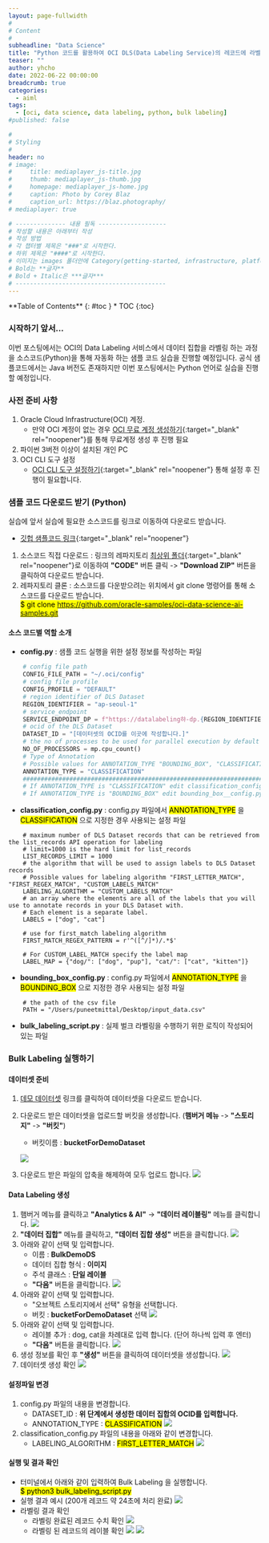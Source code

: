 ```yaml
---
layout: page-fullwidth
#
# Content
#
subheadline: "Data Science"
title: "Python 코드를 활용하여 OCI DLS(Data Labeling Service)의 레코드에 라벨링 하기"
teaser: ""
author: yhcho
date: 2022-06-22 00:00:00
breadcrumb: true
categories:
  - aiml
tags:
  - [oci, data science, data labeling, python, bulk labeling]
#published: false

#
# Styling
#
header: no
# image:
#     title: mediaplayer_js-title.jpg
#     thumb: mediaplayer_js-thumb.jpg
#     homepage: mediaplayer_js-home.jpg
#     caption: Photo by Corey Blaz
#     caption_url: https://blaz.photography/
# mediaplayer: true

# -------------- 내용 필독 -------------------
# 작성할 내용은 아래부터 작성
# 작성 방법
# 각 챕터별 제목은 "###"로 시작한다.
# 하위 제목은 "####"로 시작한다.
# 이미지는 images 폴더안에 Category(getting-started, infrastructure, platform, database, aiml)에 넣고 사용 시 "../../images/카테고리명/이미지" 형태로 참조한다.
# Bold는 **글자**
# Bold + Italic은 ***글자***
# ------------------------------------------
---
```


<div class="panel radius" markdown="1">
**Table of Contents**
{: #toc }
*  TOC
{:toc}
</div>

### 시작하기 앞서...
이번 포스팅에서는 OCI의 Data Labeling 서비스에서 데이터 집합을 라벨링 하는 과정을 소스코드(Python)을 통해 자동화 하는 샘플 코드 실습을 진행할 예정입니다.
공식 샘플코드에서는 Java 버전도 존재하지만 이번 포스팅에서는 Python 언어로 실습을 진행할 예정입니다.

### 사전 준비 사항
1. Oracle Cloud Infrastructure(OCI) 계정. 
   - 만약 OCI 계정이 없는 경우 [OCI 무료 계정 생성하기](/getting-started/free-oci-promotions/){:target="_blank" rel="noopener"}를 통해 무료계정 생성 후 진행 필요
2. 파이썬 3버전 이상이 설치된 개인 PC
3. OCI CLI 도구 설정
   - [OCI CLI 도구 설정하기](/getting-started/ocicli-config/){:target="_blank" rel="noopener"} 통해 설정 후 진행이 필요합니다.

### 샘플 코드 다운로드 받기 (Python)
실습에 앞서 실습에 필요한 소스코드를 링크로 이동하여 다운로드 받습니다. 
- [깃헙 샘플코드 링크](https://github.com/oracle-samples/oci-data-science-ai-samples/tree/master/data_labeling_examples/bulk_labeling_python){:target="_blank" rel="noopener"}

 1. 소스코드 직접 다운로드 : 링크의 레파지토리 [최상위 폴더](https://github.com/oracle-samples/oci-data-science-ai-samples){:target="_blank" rel="noopener"}로 이동하여 **"CODE"** 버튼 클릭 -> **"Download ZIP"** 버튼을 클릭하여 다운로드 받습니다. 
 2. 레파지토리 클론 : 소스코드를 다운받으려는 위치에서 git clone 명령어를 통해 소스코드를 다운로드 받습니다.<br>
    <mark>$ git clone https://github.com/oracle-samples/oci-data-science-ai-samples.git</mark>

#### 소스 코드별 역할 소개
- **config.py** : 샘플 코드 실행을 위한 설정 정보를 작성하는 파일
```python
    # config file path
    CONFIG_FILE_PATH = "~/.oci/config"
    # config file profile
    CONFIG_PROFILE = "DEFAULT"
    # region identifier of DLS Dataset
    REGION_IDENTIFIER = "ap-seoul-1"
    # service_endpoint
    SERVICE_ENDPOINT_DP = f"https://datalabeling햐-dp.{REGION_IDENTIFIER}.oci.oraclecloud.com"
    # ocid of the DLS Dataset
    DATASET_ID = "[데이터셋의 OCID를 이곳에 작성합니다.]"
    # the no of processes to be used for parallel execution by default is set to maximum no of processors in the system
    NO_OF_PROCESSORS = mp.cpu_count()
    # Type of Annotation
    # Possible values for ANNOTATION_TYPE "BOUNDING_BOX", "CLASSIFICATION"
    ANNOTATION_TYPE = "CLASSIFICATION"
    ##############################################################################################################
    # If ANNOTATION_TYPE is "CLASSIFICATION" edit classification_config.py
    # If ANNOTATION_TYPE is "BOUNDING_BOX" edit bounding_box__config.py
```
- **classification_config.py** : config.py 파일에서 <mark>ANNOTATION_TYPE</mark> 을 <mark>CLASSIFICATION</mark> 으로 지정한 경우 사용되는 설정 파일
```text
    # maximum number of DLS Dataset records that can be retrieved from the list_records API operation for labeling
    # limit=1000 is the hard limit for list_records
    LIST_RECORDS_LIMIT = 1000
    # the algorithm that will be used to assign labels to DLS Dataset records
    # Possible values for labeling algorithm "FIRST_LETTER_MATCH", "FIRST_REGEX_MATCH", "CUSTOM_LABELS_MATCH"
    LABELING_ALGORITHM = "CUSTOM_LABELS_MATCH"
    # an array where the elements are all of the labels that you will use to annotate records in your DLS Dataset with.
    # Each element is a separate label.
    LABELS = ["dog", "cat"]
    
    # use for first_match labeling algorithm
    FIRST_MATCH_REGEX_PATTERN = r'^([^/]*)/.*$'
    
    # For CUSTOM_LABEL_MATCH specify the label map
    LABEL_MAP = {"dog/": ["dog", "pup"], "cat/": ["cat", "kitten"]}
```
- **bounding_box_config.py** : config.py 파일에서 <mark>ANNOTATION_TYPE</mark> 을 <mark>BOUNDING_BOX</mark> 으로 지정한 경우 사용되는 설정 파일
```terminal
    # the path of the csv file
    PATH = "/Users/puneetmittal/Desktop/input_data.csv"
```
- **bulk_labeling_script.py** : 실제 벌크 라벨링을 수행하기 위한 로직이 작성되어 있는 파일

### Bulk Labeling 실행하기

#### 데이터셋 준비
1. [데모 데이터셋](/assets/files/demo-dataset.zip) 링크를 클릭하여 데이터셋을 다운로드 받습니다.
2. 다운로드 받은 데이터셋을 업로드할 버킷을 생성합니다. (**햄버거 메뉴** -> **"스토리지"** -> **"버킷"**)
   - 버킷이름 : **bucketForDemoDataset**
   
   ![]({{site.urlblogimg2022_2023}}/assets/img/aiml/2022/oci-bulk-dls-demo-1.png " ")
3. 다운로드 받은 파일의 압축을 해제하여 모두 업로드 합니다.
   ![]({{site.urlblogimg2022_2023}}/assets/img/aiml/2022/oci-bulk-dls-demo-2.png " ")

#### Data Labeling 생성
1. 햄버거 메뉴를 클릭하고 **"Analytics & AI"** -> **"데이터 레이블링"** 메뉴를 클릭합니다.
   ![]({{site.urlblogimg2022_2023}}/assets/img/aiml/2022/oci-bulk-dls-demo-3.png " ")
2. **"데이터 집합"** 메뉴를 클릭하고, **"데이터 집합 생성"** 버튼을 클릭합니다.
   ![]({{site.urlblogimg2022_2023}}/assets/img/aiml/2022/oci-bulk-dls-demo-4.png " ")
3. 아래와 같이 선택 및 입력합니다.
   - 이름 : **BulkDemoDS**
   - 데이터 집합 형식 : **이미지**
   - 주석 클래스 : **단일 레이블**
   - **"다음"** 버튼을 클릭합니다.
   ![]({{site.urlblogimg2022_2023}}/assets/img/aiml/2022/oci-bulk-dls-demo-5.png " ")
4. 아래와 같이 선택 및 입력합니다.
   - "오브젝트 스토리지에서 선택" 유형을 선택합니다.
   - 버킷 : **bucketForDemoDataset** 선택
   ![]({{site.urlblogimg2022_2023}}/assets/img/aiml/2022/oci-bulk-dls-demo-6.png " ")
5. 아래와 같이 선택 및 입력합니다.
   - 레이블 추가 : dog, cat을 차례대로 입력 합니다. (단어 하나씩 입력 후 엔터)
   - **"다음"** 버튼을 클릭합니다.
   ![]({{site.urlblogimg2022_2023}}/assets/img/aiml/2022/oci-bulk-dls-demo-7.png " ")
6. 생성 정보를 확인 후 **"생성"** 버튼을 클릭하여 데이터셋을 생성합니다.
   ![]({{site.urlblogimg2022_2023}}/assets/img/aiml/2022/oci-bulk-dls-demo-8.png " ")
7. 데이터셋 생성 확인
   ![]({{site.urlblogimg2022_2023}}/assets/img/aiml/2022/oci-bulk-dls-demo-9.png " ")

#### 설정파일 변경
1. config.py 파일의 내용을 변경합니다.
   - DATASET_ID : **위 단계에서 생성한 데이터 집합의 OCID를 입력합니다.**
   - ANNOTATION_TYPE : <mark>CLASSIFICATION</mark>
   ![]({{site.urlblogimg2022_2023}}/assets/img/aiml/2022/oci-bulk-dls-demo-11.png " ")
2. classification_config.py 파일의 내용을 아래와 같이 변경합니다.
   - LABELING_ALGORITHM : <mark>FIRST_LETTER_MATCH</mark>
   ![]({{site.urlblogimg2022_2023}}/assets/img/aiml/2022/oci-bulk-dls-demo-10.png " ")

#### 실행 및 결과 확인
- 터미널에서 아래와 같이 입력하여 Bulk Labeling 을 실행합니다.<br>
  <mark>$ python3 bulk_labeling_script.py</mark>
- 실행 결과 예시 (200개 레코드 약 24초에 처리 완료)
  ![]({{site.urlblogimg2022_2023}}/assets/img/aiml/2022/oci-bulk-dls-demo-12.png " ")
- 라벨링 결과 확인
  - 라벨링 완료된 레코드 수치 확인
  ![]({{site.urlblogimg2022_2023}}/assets/img/aiml/2022/oci-bulk-dls-demo-15.png " ")
  - 라벨링 된 레코드의 레이블 확인
  ![]({{site.urlblogimg2022_2023}}/assets/img/aiml/2022/oci-bulk-dls-demo-14.png " ")
  ![]({{site.urlblogimg2022_2023}}/assets/img/aiml/2022/oci-bulk-dls-demo-16.png " ")